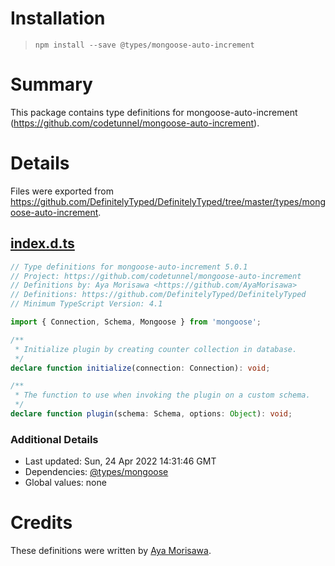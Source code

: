 # Installation
> `npm install --save @types/mongoose-auto-increment`

# Summary
This package contains type definitions for mongoose-auto-increment (https://github.com/codetunnel/mongoose-auto-increment).

# Details
Files were exported from https://github.com/DefinitelyTyped/DefinitelyTyped/tree/master/types/mongoose-auto-increment.
## [index.d.ts](https://github.com/DefinitelyTyped/DefinitelyTyped/tree/master/types/mongoose-auto-increment/index.d.ts)
````ts
// Type definitions for mongoose-auto-increment 5.0.1
// Project: https://github.com/codetunnel/mongoose-auto-increment
// Definitions by: Aya Morisawa <https://github.com/AyaMorisawa>
// Definitions: https://github.com/DefinitelyTyped/DefinitelyTyped
// Minimum TypeScript Version: 4.1

import { Connection, Schema, Mongoose } from 'mongoose';

/**
 * Initialize plugin by creating counter collection in database.
 */
declare function initialize(connection: Connection): void;

/**
 * The function to use when invoking the plugin on a custom schema.
 */
declare function plugin(schema: Schema, options: Object): void;

````

### Additional Details
 * Last updated: Sun, 24 Apr 2022 14:31:46 GMT
 * Dependencies: [@types/mongoose](https://npmjs.com/package/@types/mongoose)
 * Global values: none

# Credits
These definitions were written by [Aya Morisawa](https://github.com/AyaMorisawa).
